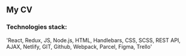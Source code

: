 ## My CV

### Technologies stack:

'React, Redux, JS, Node.js, HTML, Handlebars, CSS, SCSS, REST API, AJAX,
Netlify, GIT, Github, Webpack, Parcel, Figma, Trello'
